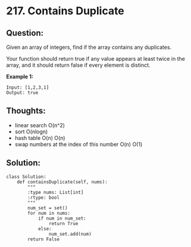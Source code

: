 # 217. Contains Duplicate

## Question:

Given an array of integers, find if the array contains any duplicates.

Your function should return true if any value appears at least twice in the array, and it should return false if every element is distinct.

**Example 1:**

```text
Input: [1,2,3,1]
Output: true
```

## Thoughts:

* linear search O\(n^2\)
* sort O\(nlogn\)
* hash table O\(n\) O\(n\)
* swap numbers at the index of this number O\(n\) O\(1\)

## Solution:

```text
class Solution:
    def containsDuplicate(self, nums):
        """
        :type nums: List[int]
        :rtype: bool
        """
        num_set = set()
        for num in nums:
            if num in num_set:
                return True
            else:
                num_set.add(num)
        return False
```

